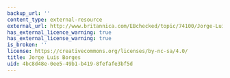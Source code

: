 ```yaml
---
backup_url: ''
content_type: external-resource
external_url: http://www.britannica.com/EBchecked/topic/74100/Jorge-Luis-Borges
has_external_licence_warning: true
has_external_license_warning: true
is_broken: ''
license: https://creativecommons.org/licenses/by-nc-sa/4.0/
title: Jorge Luis Borges
uid: 4bc8d48e-0ee5-49b1-b419-8fefafe3bf5d
---
```

